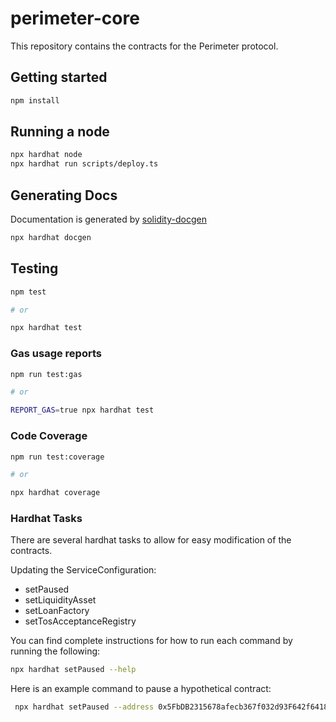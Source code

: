 # perimeter-core

This repository contains the contracts for the Perimeter protocol.

## Getting started

```sh
npm install
```

## Running a node

```sh
npx hardhat node
npx hardhat run scripts/deploy.ts
```

## Generating Docs

Documentation is generated by [solidity-docgen](https://github.com/OpenZeppelin/solidity-docgen)

```sh
npx hardhat docgen
```

## Testing

```sh
npm test

# or

npx hardhat test
```

### Gas usage reports

```sh
npm run test:gas

# or

REPORT_GAS=true npx hardhat test
```

### Code Coverage

```sh
npm run test:coverage

# or

npx hardhat coverage
```

### Hardhat Tasks

There are several hardhat tasks to allow for easy modification of the contracts.

Updating the ServiceConfiguration:

- setPaused
- setLiquidityAsset
- setLoanFactory
- setTosAcceptanceRegistry

You can find complete instructions for how to run each command by running the following:

```sh
npx hardhat setPaused --help
```

Here is an example command to pause a hypothetical contract:

```sh
 npx hardhat setPaused --address 0x5FbDB2315678afecb367f032d93F642f64180aa3 --paused true
```
